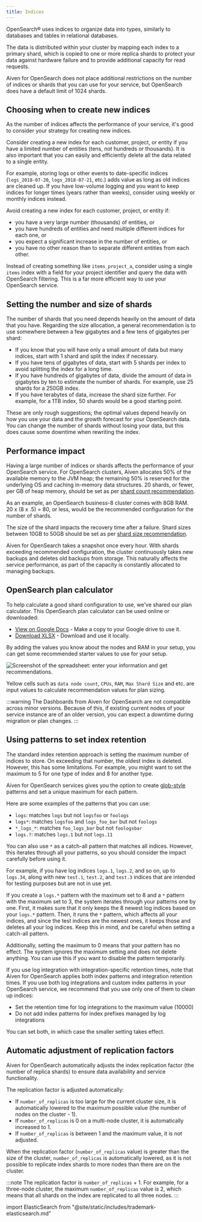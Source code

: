 ```yaml
---
title: Indices
---
```


OpenSearch® uses indices to organize data into types, similarly to
databases and tables in relational databases.

The data is distributed within your cluster by mapping each index to a
primary shard, which is copied to one or more replica shards to protect
your data against hardware failure and to provide additional capacity
for read requests.

Aiven for OpenSearch does not place additional restrictions on the
number of indices or shards that you can use for your service, but
OpenSearch does have a default limit of 1024 shards.

## Choosing when to create new indices

As the number of indices affects the performance of your service, it's
good to consider your strategy for creating new indices.

Consider creating a new index for each customer, project, or entity if
you have a limited number of entities (tens, not hundreds or thousands).
It is also important that you can easily and efficiently delete all the
data related to a single entity.

For example, storing logs or other events to date-specific indices
(`logs_2018-07-20`, `logs_2018-07-21`, etc.) adds value as long as old
indices are cleaned up. If you have low-volume logging and you want to
keep indices for longer times (years rather than weeks), consider using
weekly or monthly indices instead.

Avoid creating a new index for each customer, project, or entity if:

-   you have a very large number (thousands) of entities, or
-   you have hundreds of entities and need multiple different indices
    for each one, or
-   you expect a significant increase in the number of entities, or
-   you have no other reason than to separate different entities from
    each other.

Instead of creating something like `items_project_a`, consider using a
single `items` index with a field for your project identifier and query
the data with OpenSearch filtering. This is a far more efficient way to
use your OpenSearch service.

## Setting the number and size of shards

The number of shards that you need depends heavily on the amount of data
that you have. Regarding the size allocation, a general recommendation
is to use somewhere between a few gigabytes and a few tens of gigabytes
per shard:

-   If you know that you will have only a small amount of data but many
    indices, start with 1 shard and split the index if necessary.
-   If you have tens of gigabytes of data, start with 5 shards per index
    to avoid splitting the index for a long time.
-   If you have hundreds of gigabytes of data, divide the amount of data
    in gigabytes by ten to estimate the number of shards. For example,
    use 25 shards for a 250GB index.
-   If you have terabytes of data, increase the shard size further. For
    example, for a 1TB index, 50 shards would be a good starting point.

These are only rough suggestions; the optimal values depend heavily on
how you use your data and the growth forecast for your OpenSearch data.
You can change the number of shards without losing your data, but this
does cause some downtime when rewriting the index.

## Performance impact

Having a large number of indices or shards affects the performance of
your OpenSearch service. For OpenSearch clusters, Aiven allocates 50% of
the available memory to the JVM heap; the remaining 50% is reserved for
the underlying OS and caching in-memory data structures. 20 shards, or
fewer, per GB of heap memory, should be set as per [shard count
recommendation](https://www.elastic.co/guide/en/elasticsearch/reference/current/size-your-shards.html#shard-count-recommendation).

As an example, an OpenSearch business-8 cluster comes with 8GB RAM. 20 x
(8 x .5) = 80, or less, would be the recommended configuration for the
number of shards.

The size of the shard impacts the recovery time after a failure. Shard
sizes between 10GB to 50GB should be set as per [shard size
recommendation](https://www.elastic.co/guide/en/elasticsearch/reference/current/size-your-shards.html#shard-size-recommendation).

Aiven for OpenSearch takes a snapshot once every hour. With shards
exceeding recommended configuration, the cluster continuously takes new
backups and deletes old backups from storage. This naturally affects the
service performance, as part of the capacity is constantly allocated to
managing backups.

## OpenSearch plan calculator

To help calculate a good shard configuration to use, we\'ve shared our
plan calculator. This OpenSearch plan calculator can be used online or
downloaded:

-   [View on Google
    Docs](https://docs.google.com/spreadsheets/d/1wJwzSdnQiGIADcxb6yx1cFjDR0LEz-pg13U-Mt2PEHc) -
    Make a copy to your Google drive to use it.
-   [Download
    XLSX](https://docs.google.com/spreadsheets/d/1wJwzSdnQiGIADcxb6yx1cFjDR0LEz-pg13U-Mt2PEHc/export) -
    Download and use it locally.

By adding the values you know about the nodes and RAM in your setup, you
can get some recommended starter values to use for your setup.

![Screenshot of the spreadsheet: enter your information and get recommendations.](/images/content/products/opensearch/opensearch-plan-calculator.png)

Yellow cells such as `data node count`, `CPUs`, `RAM`, `Max Shard Size`
and etc. are input values to calculate recommendation values for plan
sizing.

:::warning
The Dashboards from Aiven for OpenSearch are not compatible across minor
versions. Because of this, if existing current nodes of your service
instance are of an older version, you can expect a downtime during
migration or plan changes.
:::

## Using patterns to set index retention

The standard index retention approach is setting the maximum number of
indices to store. On exceeding that number, the oldest index is deleted.
However, this has some limitations. For example, you might want to set
the maximum to 5 for one type of index and 8 for another type.

Aiven for OpenSearch services gives you the option to create
[glob-style](https://en.wikipedia.org/wiki/Glob_(programming)) patterns
and set a unique maximum for each pattern.

Here are some examples of the patterns that you can use:

-   `logs`: matches `logs` but not `logsfoo` or `foologs`
-   `logs*`: matches `logsfoo` and `logs_foo_bar` but not `foologs`
-   `*_logs_*`: matches `foo_logs_bar` but not `foologsbar`
-   `logs.?`: matches `logs.1` but not `logs.11`

You can also use `*` as a catch-all pattern that matches all indices.
However, this iterates through all your patterns, so you should consider
the impact carefully before using it.

For example, if you have log indices `logs.1`, `logs.2`, and so on, up
to `logs.34`, along with new `test.1`, `test.2`, and `test.3` indices
that are intended for testing purposes but are not in use yet.

If you create a `logs.*` pattern with the maximum set to 8 and a `*`
pattern with the maximum set to 3, the system iterates through your
patterns one by one. First, it makes sure that it only keeps the 8
newest log indices based on your `logs.*` pattern. Then, it runs the `*`
pattern, which affects all your indices, and since the test indices are
the newest ones, it keeps those and deletes all your log indices. Keep
this in mind, and be careful when setting a catch-all pattern.

Additionally, setting the maximum to 0 means that your pattern has no
effect. The system ignores the maximum setting and does not delete
anything. You can use this if you want to disable the pattern
temporarily.

If you use log integration with integration-specific retention times,
note that Aiven for OpenSearch applies both index patterns and
integration retention times. If you use both log integrations and custom
index patterns in your OpenSearch service, we recommend that you use
only one of them to clean up indices:

-   Set the retention time for log integrations to the maximum value
    (10000)
-   Do not add index patterns for index prefixes managed by log
    integrations

You can set both, in which case the smaller setting takes effect.

## Automatic adjustment of replication factors

Aiven for OpenSearch automatically adjusts the index replication factor
(the number of replica shards) to ensure data availability and service
functionality.

The replication factor is adjusted automatically:

-   If `number_of_replicas` is too large for the current cluster size,
    it is automatically lowered to the maximum possible value (the
    number of nodes on the cluster - 1).
-   If `number_of_replicas` is 0 on a multi-node cluster, it is
    automatically increased to 1.
-   If `number_of_replicas` is between 1 and the maximum value, it is
    not adjusted.

When the replication factor (`number_of_replicas` value) is greater than
the size of the cluster, `number_of_replicas` is automatically lowered,
as it is not possible to replicate index shards to more nodes than there
are on the cluster.

:::note
The replication factor is `number_of_replicas` + 1. For example, for a
three-node cluster, the maximum `number_of_replicas` value is 2, which
means that all shards on the index are replicated to all three nodes.
:::

import ElasticSearch from "@site/static/includes/trademark-elasticsearch.md"

<ElasticSearch/>
